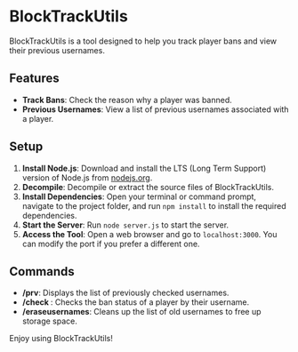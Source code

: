 
# BlockTrackUtils

BlockTrackUtils is a tool designed to help you track player bans and view their previous usernames.

## Features

- **Track Bans**: Check the reason why a player was banned.
- **Previous Usernames**: View a list of previous usernames associated with a player.

## Setup

1. **Install Node.js**: Download and install the LTS (Long Term Support) version of Node.js from [nodejs.org](https://nodejs.org/).
2. **Decompile**: Decompile or extract the source files of BlockTrackUtils.
3. **Install Dependencies**: Open your terminal or command prompt, navigate to the project folder, and run `npm install` to install the required dependencies.
4. **Start the Server**: Run `node server.js` to start the server.
5. **Access the Tool**: Open a web browser and go to `localhost:3000`. You can modify the port if you prefer a different one.

## Commands

- **/prv**: Displays the list of previously checked usernames.
- **/check <PlayerUsername>**: Checks the ban status of a player by their username.
- **/eraseusernames**: Cleans up the list of old usernames to free up storage space.

Enjoy using BlockTrackUtils!
```
